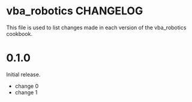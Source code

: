 # vba_robotics CHANGELOG

This file is used to list changes made in each version of the vba_robotics cookbook.

# 0.1.0

Initial release.

- change 0
- change 1

